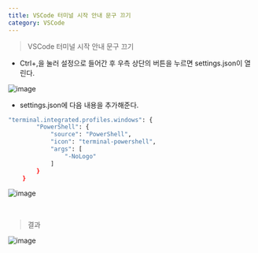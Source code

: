 ```yaml
---
title: VSCode 터미널 시작 안내 문구 끄기
category: VSCode
---
```


> VSCode 터미널 시작 안내 문구 끄기

- Ctrl+,을 눌러 설정으로 들어간 후 우측 상단의 버튼을 누르면 settings.json이 열린다.

![image](https://user-images.githubusercontent.com/98504939/155279421-0c5d7ded-e6e3-44d2-8967-ac364ffb6e35.png)

- settings.json에 다음 내용을 추가해준다.

```bash
"terminal.integrated.profiles.windows": {
        "PowerShell": {
            "source": "PowerShell",
            "icon": "terminal-powershell",
            "args": [
                "-NoLogo"
            ]
        }
    }
```

![image](https://user-images.githubusercontent.com/98504939/155278857-47bca1fb-1504-402c-b892-7e3304d73470.png)

<br>

> 결과

![image](https://user-images.githubusercontent.com/98504939/155279063-a257f921-93fa-41c5-935e-ee466dfec57a.png)
